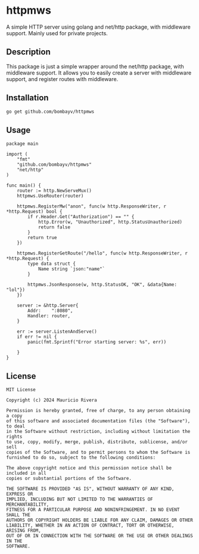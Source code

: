 # httpmws
A simple HTTP server using golang and net/http package, with middleware support. Mainly used for private projects.

## Description
This package is just a simple wrapper around the net/http package, with middleware support. It allows you to easily create a server with middleware support, and register routes with middleware.

## Installation
```bash
go get github.com/bombayv/httpmws
```

## Usage
```golang
package main

import (
	"fmt"
	"github.com/bombayv/httpmws"
	"net/http"
)

func main() {
	router := http.NewServeMux()
	httpmws.UseRouter(router)

	httpmws.RegisterMw("anon", func(w http.ResponseWriter, r *http.Request) bool {
		if r.Header.Get("Authorization") == "" {
			http.Error(w, "Unauthorized", http.StatusUnauthorized)
			return false
		}
		return true
	})

	httpmws.RegisterGetRoute("/hello", func(w http.ResponseWriter, r *http.Request) {
		type data struct {
			Name string `json:"name"`
		}

		httpmws.JsonResponse(w, http.StatusOK, "OK", &data{Name: "lol"})
	})

	server := &http.Server{
		Addr:    ":8080",
		Handler: router,
	}

	err := server.ListenAndServe()
	if err != nil {
		panic(fmt.Sprintf("Error starting server: %s", err))

	}
}
```

## License
```
MIT License

Copyright (c) 2024 Mauricio Rivera

Permission is hereby granted, free of charge, to any person obtaining a copy
of this software and associated documentation files (the "Software"), to deal
in the Software without restriction, including without limitation the rights
to use, copy, modify, merge, publish, distribute, sublicense, and/or sell
copies of the Software, and to permit persons to whom the Software is
furnished to do so, subject to the following conditions:

The above copyright notice and this permission notice shall be included in all
copies or substantial portions of the Software.

THE SOFTWARE IS PROVIDED "AS IS", WITHOUT WARRANTY OF ANY KIND, EXPRESS OR
IMPLIED, INCLUDING BUT NOT LIMITED TO THE WARRANTIES OF MERCHANTABILITY,
FITNESS FOR A PARTICULAR PURPOSE AND NONINFRINGEMENT. IN NO EVENT SHALL THE
AUTHORS OR COPYRIGHT HOLDERS BE LIABLE FOR ANY CLAIM, DAMAGES OR OTHER
LIABILITY, WHETHER IN AN ACTION OF CONTRACT, TORT OR OTHERWISE, ARISING FROM,
OUT OF OR IN CONNECTION WITH THE SOFTWARE OR THE USE OR OTHER DEALINGS IN THE
SOFTWARE.
```

